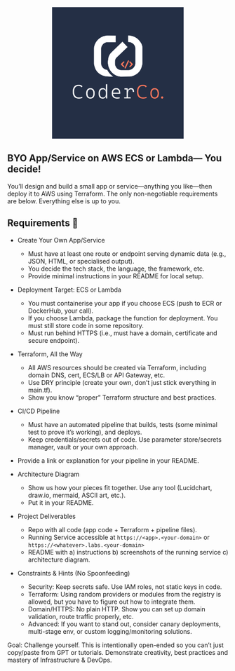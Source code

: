 <div align="center">
    <img src="./images/coderco.jpg" alt="CoderCo" width="300"/>
</div>

## BYO App/Service on AWS ECS or Lambda— You decide!

You’ll design and build a small app or service—anything you like—then deploy it to AWS using Terraform. The only non-negotiable requirements are below. Everything else is up to you.

## Requirements 📝

- Create Your Own App/Service
  - Must have at least one route or endpoint serving dynamic data (e.g., JSON, HTML, or specialised output).
  - You decide the tech stack, the language, the framework, etc.
  - Provide minimal instructions in your README for local setup.

- Deployment Target: ECS or Lambda
  - You must containerise your app if you choose ECS (push to ECR or DockerHub, your call).
  - If you choose Lambda, package the function for deployment. You must still store code in some repository.
  - Must run behind HTTPS (i.e., must have a domain, certificate and secure endpoint).

- Terraform, All the Way
  - All AWS resources should be created via Terraform, including domain DNS, cert, ECS/LB or API Gateway, etc.
  - Use DRY principle (create your own, don’t just stick everything in main.tf).
  - Show you know “proper” Terraform structure and best practices.

- CI/CD Pipeline
  - Must have an automated pipeline that builds, tests (some minimal test to prove it’s working), and deploys.
  - Keep credentials/secrets out of code. Use parameter store/secrets manager, vault or your own approach.
- Provide a link or explanation for your pipeline in your README.

- Architecture Diagram
  - Show us how your pieces fit together. Use any tool (Lucidchart, draw.io, mermaid, ASCII art, etc.).
  - Put it in your README.

- Project Deliverables
  - Repo with all code (app code + Terraform + pipeline files).
  - Running Service accessible at `https://<app>.<your-domain>` or `https://<whatever>.labs.<your-domain>`
  - README with a) instructions b) screenshots of the running service c) architecture diagram.

- Constraints & Hints (No Spoonfeeding)
  - Security: Keep secrets safe. Use IAM roles, not static keys in code.
  - Terraform: Using random providers or modules from the registry is allowed, but you have to figure out how to integrate them.
  - Domain/HTTPS: No plain HTTP. Show you can set up domain validation, route traffic properly, etc.
  - Advanced: If you want to stand out, consider canary deployments, multi-stage env, or custom logging/monitoring solutions.

Goal: Challenge yourself. This is intentionally open-ended so you can’t just copy/paste from GPT or tutorials. Demonstrate creativity, best practices and mastery of Infrastructure & DevOps.
